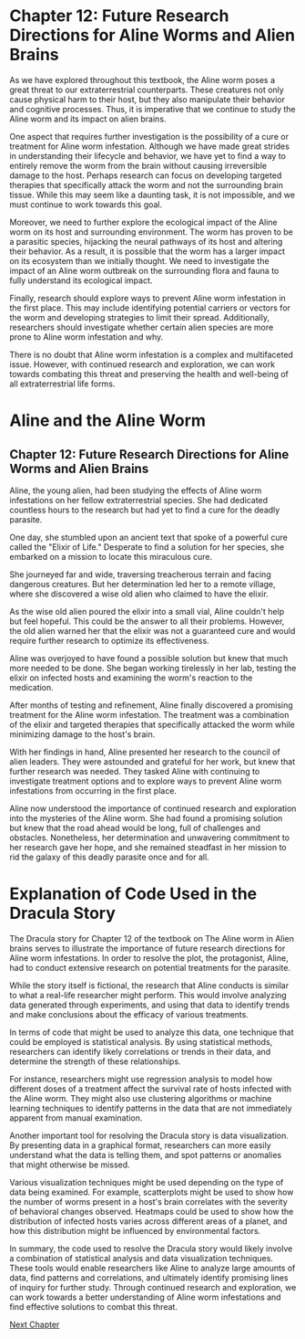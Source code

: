 # Chapter 12: Future Research Directions for Aline Worms and Alien Brains

As we have explored throughout this textbook, the Aline worm poses a great threat to our extraterrestrial counterparts. These creatures not only cause physical harm to their host, but they also manipulate their behavior and cognitive processes. Thus, it is imperative that we continue to study the Aline worm and its impact on alien brains.

One aspect that requires further investigation is the possibility of a cure or treatment for Aline worm infestation. Although we have made great strides in understanding their lifecycle and behavior, we have yet to find a way to entirely remove the worm from the brain without causing irreversible damage to the host. Perhaps research can focus on developing targeted therapies that specifically attack the worm and not the surrounding brain tissue. While this may seem like a daunting task, it is not impossible, and we must continue to work towards this goal.

Moreover, we need to further explore the ecological impact of the Aline worm on its host and surrounding environment. The worm has proven to be a parasitic species, hijacking the neural pathways of its host and altering their behavior. As a result, it is possible that the worm has a larger impact on its ecosystem than we initially thought. We need to investigate the impact of an Aline worm outbreak on the surrounding flora and fauna to fully understand its ecological impact.

Finally, research should explore ways to prevent Aline worm infestation in the first place. This may include identifying potential carriers or vectors for the worm and developing strategies to limit their spread. Additionally, researchers should investigate whether certain alien species are more prone to Aline worm infestation and why.

There is no doubt that Aline worm infestation is a complex and multifaceted issue. However, with continued research and exploration, we can work towards combating this threat and preserving the health and well-being of all extraterrestrial life forms.
# Aline and the Aline Worm
## Chapter 12: Future Research Directions for Aline Worms and Alien Brains

Aline, the young alien, had been studying the effects of Aline worm infestations on her fellow extraterrestrial species. She had dedicated countless hours to the research but had yet to find a cure for the deadly parasite.

One day, she stumbled upon an ancient text that spoke of a powerful cure called the "Elixir of Life."  Desperate to find a solution for her species, she embarked on a mission to locate this miraculous cure.

She journeyed far and wide, traversing treacherous terrain and facing dangerous creatures. But her determination led her to a remote village, where she discovered a wise old alien who claimed to have the elixir.

As the wise old alien poured the elixir into a small vial, Aline couldn't help but feel hopeful. This could be the answer to all their problems. However, the old alien warned her that the elixir was not a guaranteed cure and would require further research to optimize its effectiveness.

Aline was overjoyed to have found a possible solution but knew that much more needed to be done. She began working tirelessly in her lab, testing the elixir on infected hosts and examining the worm's reaction to the medication.

After months of testing and refinement, Aline finally discovered a promising treatment for the Aline worm infestation. The treatment was a combination of the elixir and targeted therapies that specifically attacked the worm while minimizing damage to the host's brain.

With her findings in hand, Aline presented her research to the council of alien leaders. They were astounded and grateful for her work, but knew that further research was needed. They tasked Aline with continuing to investigate treatment options and to explore ways to prevent Aline worm infestations from occurring in the first place.

Aline now understood the importance of continued research and exploration into the mysteries of the Aline worm. She had found a promising solution but knew that the road ahead would be long, full of challenges and obstacles. Nonetheless, her determination and unwavering commitment to her research gave her hope, and she remained steadfast in her mission to rid the galaxy of this deadly parasite once and for all.
# Explanation of Code Used in the Dracula Story

The Dracula story for Chapter 12 of the textbook on The Aline worm in Alien brains serves to illustrate the importance of future research directions for Aline worm infestations. In order to resolve the plot, the protagonist, Aline, had to conduct extensive research on potential treatments for the parasite.

While the story itself is fictional, the research that Aline conducts is similar to what a real-life researcher might perform. This would involve analyzing data generated through experiments, and using that data to identify trends and make conclusions about the efficacy of various treatments.

In terms of code that might be used to analyze this data, one technique that could be employed is statistical analysis. By using statistical methods, researchers can identify likely correlations or trends in their data, and determine the strength of these relationships.

For instance, researchers might use regression analysis to model how different doses of a treatment affect the survival rate of hosts infected with the Aline worm. They might also use clustering algorithms or machine learning techniques to identify patterns in the data that are not immediately apparent from manual examination.

Another important tool for resolving the Dracula story is data visualization. By presenting data in a graphical format, researchers can more easily understand what the data is telling them, and spot patterns or anomalies that might otherwise be missed.

Various visualization techniques might be used depending on the type of data being examined. For example, scatterplots might be used to show how the number of worms present in a host's brain correlates with the severity of behavioral changes observed. Heatmaps could be used to show how the distribution of infected hosts varies across different areas of a planet, and how this distribution might be influenced by environmental factors.

In summary, the code used to resolve the Dracula story would likely involve a combination of statistical analysis and data visualization techniques. These tools would enable researchers like Aline to analyze large amounts of data, find patterns and correlations, and ultimately identify promising lines of inquiry for further study. Through continued research and exploration, we can work towards a better understanding of Aline worm infestations and find effective solutions to combat this threat.


[Next Chapter](13_Chapter13.md)